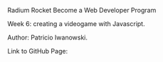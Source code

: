 Radium Rocket Become a Web Developer Program

Week 6: creating a videogame with Javascript.

Author: Patricio Iwanowski.

Link to GitHub Page: 